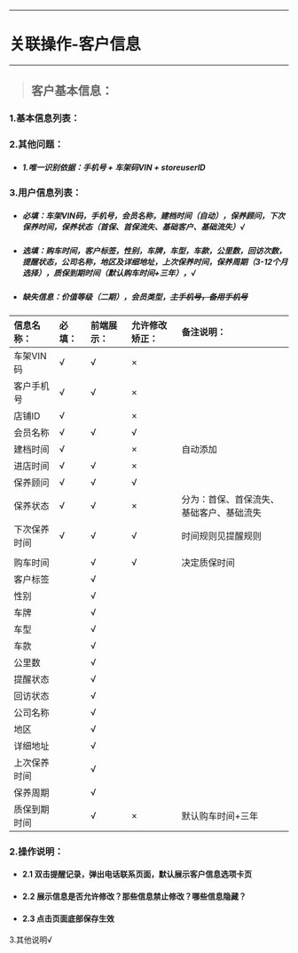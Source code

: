 
---

# 关联操作-客户信息

---

> ## 客户基本信息：

### 1.基本信息列表：

### 2.其他问题：

* ##### 1.唯一识别依据：手机号 + 车架码VIN + storeuserID

### 3.用户信息列表：

* ##### 必填：车架VIN码，手机号，会员名称，建档时间（自动），保养顾问，下次保养时间，保养状态（首保、首保流失、基础客户、基础流失）√
* ##### 选填：购车时间，客户标签，性别，车牌，车型，车款，公里数，回访次数，提醒状态，公司名称，地区及详细地址，上次保养时间，保养周期（3-12个月选择），质保到期时间（默认购车时间+三年），√
* ##### 缺失信息：价值等级（二期），会员类型，~~主手机号，备用手机号~~

| **信息名称：** | **必填：** | **前端展示：** | **允许修改矫正：** | **备注说明：** |
| :--- | :--- | :--- | :--- | :--- |
| 车架VIN码 | √ | √ | × |  |
| 客户手机号 | √ | √ | × |  |
| 店铺ID | √ |  | × |  |
| 会员名称 | √ | √ | √ |  |
| 建档时间 | √ |  | × | 自动添加 |
| 进店时间 | √ | √ | × |  |
| 保养顾问 | √ | √ | √ |  |
| 保养状态 | √ | √ | × | 分为：首保、首保流失、基础客户、基础流失 |
| 下次保养时间 | √ | √ | √ | 时间规则见提醒规则 |
|  |  |  |  |  |
| 购车时间 |  | √ | √ | 决定质保时间 |
| 客户标签 |  | √ |  |  |
| 性别 |  | √ |  |  |
| 车牌 |  | √ |  |  |
| 车型 |  | √ |  |  |
| 车款 |  | √ |  |  |
| 公里数 |  | √ |  |  |
| 提醒状态 |  | √ |  |  |
| 回访状态 |  | √ |  |  |
| 公司名称 |  | √ |  |  |
| 地区 |  | √ |  |  |
| 详细地址 |  | √ |  |  |
| 上次保养时间 |  | √ |  |  |
| 保养周期 |  | √ |  |  |
| 质保到期时间 |  | √ | × | 默认购车时间+三年 |

### 2.操作说明：

* #### 2.1 双击提醒记录，弹出电话联系页面，默认展示客户信息选项卡页
* #### 2.2 展示信息是否允许修改？那些信息禁止修改？哪些信息隐藏？
* #### 2.3 点击页面底部保存生效

3.其他说明√

